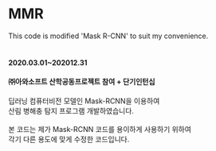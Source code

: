 # MMR
This code is modified 'Mask R-CNN' to suit my convenience.<br>
<br>
#### 2020.03.01~202012.31
#### ㈜아와소프트 산학공동프로젝트 참여 + 단기인턴십<br>
딥러닝 컴퓨터비전 모델인 Mask-RCNN을 이용하여<br>
산림 병해충 탐지 프로그램 개발하였습니다.<br>
<br>
본 코드는 제가 Mask-RCNN 코드를 용이하게 사용하기 위하여<br>
각기 다른 용도에 맞게 수정한 코드입니다.<br>
